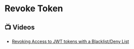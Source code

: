 # Revoke Token

## 📺 Videos
- [Revoking Access to JWT tokens with a Blacklist/Deny List](https://supertokens.com/blog/revoking-access-with-a-jwt-blacklist)